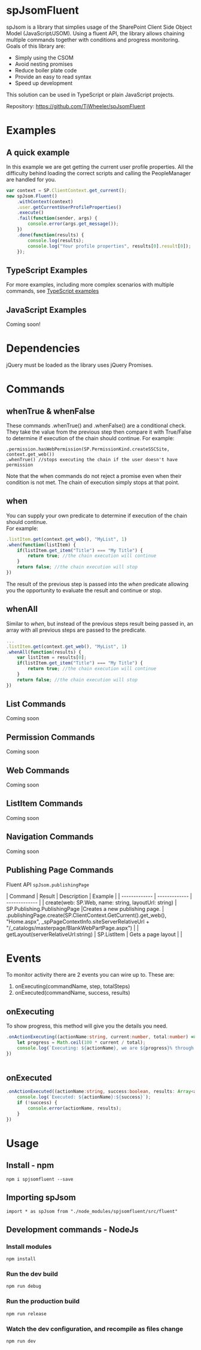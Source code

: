 # spJsomFluent

spJsom is a library that simplies usage of the SharePoint Client Side Object Model (JavaScript/JSOM).
Using a fluent API, the library allows chaining multiple commands together with conditions and progress monitoring. 
Goals of this library are:
- Simply using the CSOM
- Avoid nesting promises
- Reduce boiler plate code
- Provide an easy to read syntax
- Speed up development

This solution can be used in TypeScript or plain JavaScript projects.

Repository: https://github.com/TjWheeler/spJsomFluent

# Examples
## A quick example

In this example we are get getting the current user profile properties.  All the difficulty behind loading the correct scripts and calling the PeopleManager are handled for you.

```javascript
var context = SP.ClientContext.get_current();
new spJsom.Fluent()
    .withContext(context)
    .user.getCurrentUserProfileProperties()
    .execute()
    .fail(function(sender, args) {
        console.error(args.get_message());
    })
    .done(function(results) {
        console.log(results);
        console.log("Your profile properties", results[0].result[0]);
    });
```

## TypeScript Examples
For more examples, including more complex scenarios with multiple commands, 
see [TypeScript examples](https://github.com/TjWheeler/spJsomFluent/blob/master/examples/spJsomExamples-typescript.ts)

## JavaScript Examples

Coming soon!

# Dependencies

jQuery must be loaded as the library uses jQuery Promises.

# Commands

## whenTrue & whenFalse

These commands .whenTrue() and .whenFalse() are a conditional check.  They take the value from the previous step then compare it with True/False to determine if execution of the chain should continue.
For example:
```
.permission.hasWebPermission(SP.PermissionKind.createSSCSite, context.get_web())
.whenTrue() //stops executing the chain if the user doesn't have permission
```
Note that the when commands do not reject a promise even when their condition is not met.  The chain of execution simply stops at that point.

## when

You can supply your own predicate to determine if execution of the chain should continue.  
For example:
```javascript
.listItem.get(context.get_web(), "MyList", 1)
.when(function(listItem) {
	if(listItem.get_item("Title") === "My Title") {
		return true; //the chain execution will continue
	} 
	return false; //the chain execution will stop
})
```
The result of the previous step is passed into the *when* predicate allowing you the opportunity to evaluate the result and continue or stop.

## whenAll

Similar to *when*, but instead of the previous steps result being passed in, an array with all previous steps are passed to the predicate.
```javascript
...
.listItem.get(context.get_web(), "MyList", 1)
.whenAll(function(results) {
	var listItem = results[0];
	if(listItem.get_item("Title") === "My Title") {
		return true; //the chain execution will continue
	} 
	return false; //the chain execution will stop
})
```

## List Commands

Coming soon

## Permission Commands

Coming soon

## Web Commands

Coming soon

## ListItem Commands

Coming soon

## Navigation Commands

Coming soon

## Publishing Page Commands

Fluent API `spJsom.publishingPage`

| Command        | Result        | Description | Example |
| ------------- | ------------- | ------------- |
| create(web: SP.Web, name: string, layoutUrl: string) | SP.Publishing.PublishingPage |Creates a new publishing page.   |  .publishingPage.create(SP.ClientContext.GetCurrent().get_web(), "Home.aspx", _spPageContextInfo.siteServerRelativeUrl + "/_catalogs/masterpage/BlankWebPartPage.aspx") |
| getLayout(serverRelativeUrl:string)		| SP.ListItem | Gets a page layout | |

# Events

To monitor activity there are 2 events you can wire up to.  These are:
1. onExecuting(commandName, step, totalSteps)
2. onExecuted(commandName, success, results)

## onExecuting
To show progress, this method will give you the details you need.
```typescript
.onActionExecuting((actionName:string, current:number, total:number) => {
    let progress = Math.ceil(100 * current / total);
    console.log(`Executing: ${actionName}, we are ${progress}% through.`);
})
            
```

## onExecuted
```typescript
.onActionExecuted((actionName:string, success:boolean, results: Array<any>) => {
    console.log(`Executed: ${actionName}:${success}`);
    if (!success) {
        console.error(actionName, results);
    }
})
```



# Usage 

## Install - npm
`npm i spjsomfluent --save`

## Importing spJsom
```
import * as spJsom from "./node_modules/spjsomfluent/src/fluent"
```

## Development commands - NodeJs

### Install modules
`npm install`

### Run the dev build
`npm run debug`

### Run the production build
`npm run release`

### Watch the dev configuration, and recompile as files change
`npm run dev`


